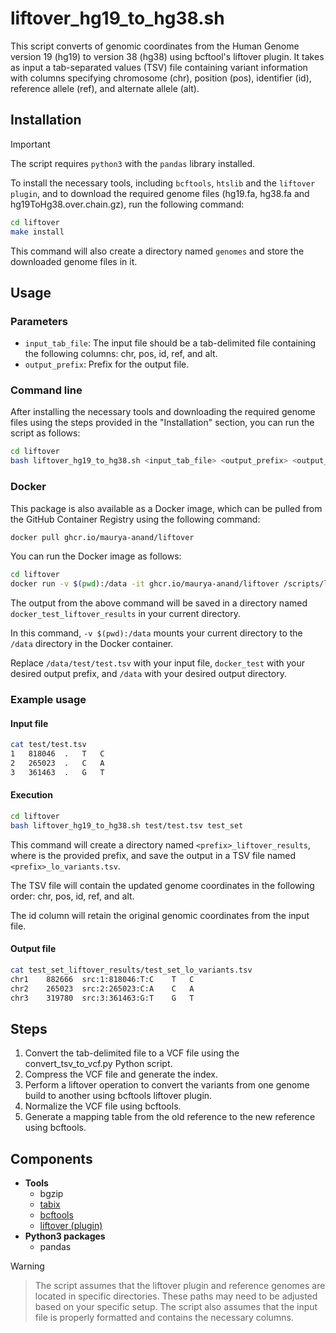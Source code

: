 # liftover_hg19_to_hg38.sh

This script converts of genomic coordinates from the Human Genome version 19 (hg19) to version 38 (hg38) using bcftool's liftover plugin. It takes as input a tab-separated values (TSV) file containing variant information with columns specifying chromosome (chr), position (pos), identifier (id), reference allele (ref), and alternate allele (alt).

## Installation

> [!IMPORTANT]  
> The script requires `python3` with the `pandas` library installed.

To install the necessary tools, including `bcftools`, `htslib` and the `liftover plugin`, and to download the required genome files (hg19.fa, hg38.fa and hg19ToHg38.over.chain.gz), run the following command:

```bash
cd liftover
make install
```

This command will also create a directory named `genomes` and store the downloaded genome files in it.

## Usage

### Parameters

- `input_tab_file`: The input file should be a tab-delimited file containing the following columns: chr, pos, id, ref, and alt.
- `output_prefix`: Prefix for the output file.

### Command line

After installing the necessary tools and downloading the required genome files using the steps provided in the "Installation" section, you can run the script as follows:

```bash
cd liftover
bash liftover_hg19_to_hg38.sh <input_tab_file> <output_prefix> <output_directory>
```

### Docker

This package is also available as a Docker image, which can be pulled from the GitHub Container Registry using the following command:

```bash
docker pull ghcr.io/maurya-anand/liftover
```

You can run the Docker image as follows:

```bash
cd liftover
docker run -v $(pwd):/data -it ghcr.io/maurya-anand/liftover /scripts/liftover_hg19_to_hg38.sh /data/test/test.tsv docker_test /data
```

The output from the above command will be saved in a directory named `docker_test_liftover_results` in your current directory.

In this command, `-v $(pwd):/data` mounts your current directory to the `/data` directory in the Docker container. 

Replace `/data/test/test.tsv` with your input file, `docker_test` with your desired output prefix, and `/data` with your desired output directory.


### Example usage

#### Input file

```bash
cat test/test.tsv
1	818046	.	T	C
2	265023	.	C	A
3	361463	.	G	T
```

#### Execution

```bash
cd liftover
bash liftover_hg19_to_hg38.sh test/test.tsv test_set
```

This command will create a directory named `<prefix>_liftover_results`, where <prefix> is the provided prefix, and save the output in a TSV file named `<prefix>_lo_variants.tsv`.

The TSV file will contain the updated genome coordinates in the following order: chr, pos, id, ref, and alt.

The id column will retain the original genomic coordinates from the input file.

#### Output file

```bash
cat test_set_liftover_results/test_set_lo_variants.tsv
chr1	882666	src:1:818046:T:C	T	C
chr2	265023	src:2:265023:C:A	C	A
chr3	319780	src:3:361463:G:T	G	T

```

## Steps

1. Convert the tab-delimited file to a VCF file using the convert_tsv_to_vcf.py Python script.
1. Compress the VCF file and generate the index.
1. Perform a liftover operation to convert the variants from one genome build to another using bcftools liftover plugin.
1. Normalize the VCF file using bcftools.
1. Generate a mapping table from the old reference to the new reference using bcftools.

## Components

- **Tools**
  - bgzip
  - [tabix](https://doi.org/10.1093/bioinformatics/btq671)
  - [bcftools](https://doi.org/10.1093/gigascience/giab008)
  - [liftover (plugin)](https://github.com/freeseek/score)
- **Python3 packages**
  - pandas

> [!WARNING]  

> The script assumes that the liftover plugin and reference genomes are located in specific directories. These paths may need to be adjusted based on your specific setup.
> The script also assumes that the input file is properly formatted and contains the necessary columns.
